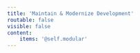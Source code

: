 ```yaml
---
title: 'Maintain & Modernize Development'
routable: false
visible: false
content:
    items: '@self.modular'
---
```


